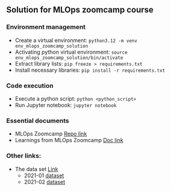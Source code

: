 ## Solution for MLOps zoomcamp course

### Environment management
- Create a virtual environment: `python3.12 -m venv env_mlops_zoomcamp_solution`
- Activating python virtual environment: `source env_mlops_zoomcamp_solution/bin/activate`
- Extract library lists: `pip freeze > requirements.txt`
- Install necessary libraries: `pip install -r requirements.txt`


### Code execution
- Execute a python script: `python <python_script>`
- Run Jupyter notebook: `jupyter notebook`


### Essential documents
- MLOps Zoomcamp [Repo link](https://github.com/DataTalksClub/mlops-zoomcamp/tree/main)
- Learnings from MLOps Zoomcamp [Doc link](https://docs.google.com/document/d/1437MvdABVBOh9HRQB3thOg3pKjkYzK1XjiUHtE0Vp1g/edit?tab=t.0#heading=h.nz4m1i7zq94x)


### Other links:
- The data set [Link](https://www.nyc.gov/site/tlc/about/tlc-trip-record-data.page)
    - 2021-01 [dataset](https://d37ci6vzurychx.cloudfront.net/trip-data/green_tripdata_2021-01.parquet)
    - 2021-02 [dataset](https://d37ci6vzurychx.cloudfront.net/trip-data/green_tripdata_2021-02.parquet)
